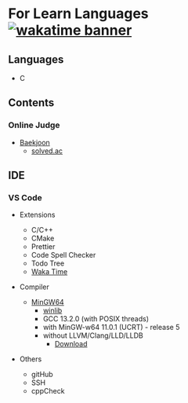 # For Learn Languages [![wakatime banner]][wakatime profile]

## Languages
- C

## Contents
### Online Judge
- [Baekjoon][baekjoon profile]
  - [solved.ac][solved.ac profile]

## IDE
### VS Code
- Extensions
  - C/C++
  - CMake
  - Prettier
  - Code Spell Checker
  - Todo Tree
  - [Waka Time][wakatime profile]
    
- Compiler
  - [MinGW64][mingw64 link]
    - [winlib][winlib link]
    - GCC 13.2.0 (with POSIX threads)
    - with MinGW-w64 11.0.1 (UCRT) - release 5
    - without LLVM/Clang/LLD/LLDB
      - [Download][mingw64 zip] 
- Others
  - gitHub
  - SSH
  - cppCheck


[baekjoon profile]: https://www.acmicpc.net/user/thinkhole "Baekjoon Online Judge Profile"
[solved.ac profile]: https://solved.ac/en/profile/thinkhole "Solved.ac Profile"
[mingw64 link]: https://www.mingw-w64.org/ "Link to MinGW64"
[winlib link]: https://winlibs.com/ "Link to WinLib"
[mingw64 zip]: https://github.com/brechtsanders/winlibs_mingw/releases/download/13.2.0posix-17.0.6-11.0.1-ucrt-r5/winlibs-x86_64-posix-seh-gcc-13.2.0-mingw-w64ucrt-11.0.1-r5.zip "DOWNLOAD gcc-13.2.0-mingw-w64ucrt-11.0.1-r5.zip"
[wakatime profile]: https://wakatime.com/@3eb37fa5-ef7a-41e2-a1f5-4e74b23747cd "WakaTime Profile"
[wakatime banner]: https://wakatime.com/badge/user/3eb37fa5-ef7a-41e2-a1f5-4e74b23747cd.svg "WakaTime Banner"
